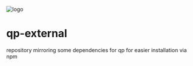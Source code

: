 ![logo](https://solsort.com/_logo.png)

# qp-external

repository mirroring some dependencies for qp for easier installation via npm
